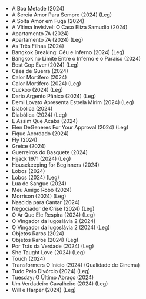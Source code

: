 - A Boa Metade (2024)
- A Sereia Amor Para Sempre (2024) (Leg)
- A Solta Amor em Fuga (2024)
- A Vítima Invisível: O Caso Eliza Samudio (2024)
- Apartamento 7A (2024)
- Apartamento 7A (2024) (Leg)
- As Três Filhas (2024)
- Bangkok Breaking: Céu e Inferno (2024) (Leg)
- Bangkok no Limite Entre o Inferno e o Paraíso (2024)
- Best Cop Ever (2024) (Leg)
- Cães de Guerra (2024)
- Calor Mortífero (2024)
- Calor Mortífero (2024) (Leg)
- Cuckoo (2024) (Leg)
- Dario Argento Pânico (2024) (Leg)
- Demi Lovato Apresenta Estrela Mirim (2024) (Leg)
- Diabólica (2024)
- Diabólica (2024) (Leg)
- E Assim Que Acaba (2024)
- Elen DeGeneres For Your Approval (2024) (Leg)
- Fique Acordado (2024)
- Fly (2024)
- Greice (2024)
- Guerreiros do Basquete (2024)
- Hijack 1971 (2024) (Leg)
- Housekeeping for Beginners (2024)
- Lobos (2024)
- Lobos (2024) (Leg)
- Lua de Sangue (2024)
- Meu Amigo Robô (2024)
- Morrison (2024) (Leg)
- Nascida para Cantar (2024)
- Negociador de Crise (2024) (Leg)
- O Ar Que Ele Respira (2024) (Leg)
- O Vingador da Iugoslávia 2 (2024)
- O Vingador da Iugoslávia 2 (2024) (Leg)
- Objetos Raros (2024)
- Objetos Raros (2024) (Leg)
- Por Trás da Verdade (2024) (Leg)
- She Taught Love (2024) (Leg)
- Touch (2024)
- Transformers O Início (2024) (Qualidade de Cinema)
- Tudo Pelo Divórcio (2024) (Leg)
- Tuesday: O Último Abraço (2024)
- Um Verdadeiro Cavalheiro (2024) (Leg)
- Will e Harper (2024) (Leg)
